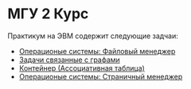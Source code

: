 # МГУ 2 Курс
Практикум на ЭВМ содержит следующие задчаи:
+ [Операционые системы: Файловый менеджер](https://github.com/SoinRoma/MSU_2Course/tree/master/FileManager)
+ [Задачи связанные с графами](https://github.com/SoinRoma/MSU_2Course/tree/master/Graf's)
+ [Контейнер (Ассоциативная таблица)](https://github.com/SoinRoma/MSU_2Course/tree/master/HashTable)
+ [Операционые системы: Страничный менеджер](https://github.com/SoinRoma/MSU_2Course/tree/master/PageManager)
